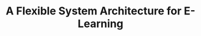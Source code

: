 ---
layout: publication-single
title: A Flexible System Architecture for E-Learning
name: Proceedings of the 4th Asia-Pacific International Symposium on Information Technology
first-author: Byoungchol Chang
co-authors: Yong S. Choi, Sooyong Kang, Jaehyuk Cha
during: Jan. 26 - 27, 2005
location: Gold Coast, Australia
impactfactor: 
doi: 
note: 
categories: 
 - Others
tag: 
 - International Conference
---